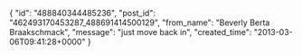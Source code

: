  {
   "id": "488840344485236",
   "post_id": "462493170453287_488691414500129",
   "from_name": "Beverly Berta Braakschmack",
   "message": "just move back in",
   "created_time": "2013-03-06T09:41:28+0000"
 }
